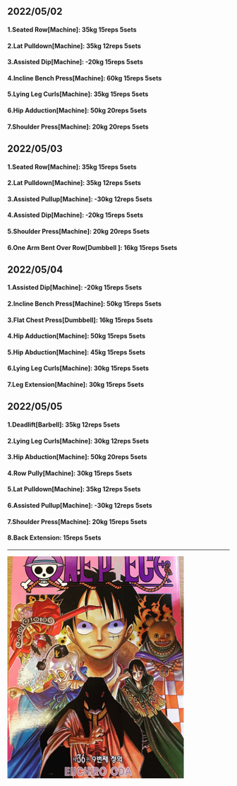 ## 2022/05/02
#### 1.Seated Row\[Machine]: 35kg 15reps 5sets
#### 2.Lat Pulldown\[Machine\]: 35kg 12reps 5sets
#### 3.Assisted Dip\[Machine\]: -20kg 15reps 5sets
#### 4.Incline Bench Press\[Machine\]: 60kg 15reps 5sets
#### 5.Lying Leg Curls\[Machine\]: 35kg 15reps 5sets
#### 6.Hip Adduction\[Machine\]: 50kg 20reps 5sets
#### 7.Shoulder Press\[Machine\]: 20kg 20reps 5sets

## 2022/05/03
#### 1.Seated Row\[Machine]: 35kg 15reps 5sets
#### 2.Lat Pulldown\[Machine\]: 35kg 12reps 5sets
#### 3.Assisted Pullup\[Machine\]: -30kg 12reps 5sets
#### 4.Assisted Dip\[Machine\]: -20kg 15reps 5sets
#### 5.Shoulder Press\[Machine\]: 20kg 20reps 5sets
#### 6.One Arm Bent Over Row\[Dumbbell \]: 16kg 15reps 5sets

## 2022/05/04
#### 1.Assisted Dip\[Machine\]: -20kg 15reps 5sets
#### 2.Incline Bench Press\[Machine\]: 50kg 15reps 5sets
#### 3.Flat Chest Press\[Dumbbell\]: 16kg 15reps 5sets
#### 4.Hip Adduction\[Machine\]: 50kg 15reps 5sets
#### 5.Hip Abduction\[Machine\]: 45kg 15reps 5sets
#### 6.Lying Leg Curls\[Machine\]: 30kg 15reps 5sets
#### 7.Leg Extension\[Machine]: 30kg 15reps 5sets

## 2022/05/05
#### 1.Deadlift\[Barbell\]: 35kg 12reps 5sets
#### 2.Lying Leg Curls\[Machine\]: 30kg 12reps 5sets
#### 3.Hip Abduction\[Machine\]: 50kg 20reps 5sets
#### 4.Row Pully\[Machine]: 30kg 15reps 5sets
#### 5.Lat Pulldown\[Machine\]: 35kg 12reps 5sets
#### 6.Assisted Pullup\[Machine\]: -30kg 12reps 5sets
#### 7.Shoulder Press\[Machine\]: 20kg 15reps 5sets
#### 8.Back Extension: 15reps 5sets

---

<img src='./_resources/__036.png' width='400px' />
